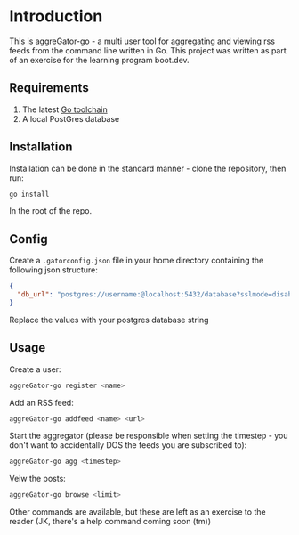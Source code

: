 # Introduction

This is aggreGator-go - a multi user tool for aggregating and viewing rss feeds from the command line written in Go. This project was written as part of an exercise for the learning program boot.dev.

## Requirements

1. The latest [Go toolchain](https://golang.org/dl/)
2. A local PostGres database

## Installation

Installation can be done in the standard manner - clone the repository, then run:

```bash
go install
```

In the root of the repo.

## Config

Create a `.gatorconfig.json` file in your home directory containing the following json structure:

```json
{
  "db_url": "postgres://username:@localhost:5432/database?sslmode=disable"
}
```

Replace the values with your postgres database string

## Usage

Create a user:

```bash
aggreGator-go register <name>
```

Add an RSS feed:

```bash
aggreGator-go addfeed <name> <url>
```

Start the aggregator (please be responsible when setting the timestep - you don't want to accidentally DOS the feeds you are subscribed to):

```bash
aggreGator-go agg <timestep>
```

Veiw the posts:

```bash
aggreGator-go browse <limit>
```

Other commands are available, but these are left as an exercise to the reader (JK, there's a help command coming soon (tm))
